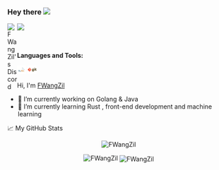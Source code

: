 ### Hey there <img src="https://media.giphy.com/media/hvRJCLFzcasrR4ia7z/giphy.gif" width="25px">

<!-- TODO finish link -->
<a href="">
  <img align="left" alt="FWangZil's Discord" width="22px" src="https://raw.githubusercontent.com/peterthehan/peterthehan/master/assets/discord.svg" />
</a>
<!-- <a href="">
  <img align="left" alt="FWangZil's LinkedIN" width="22px" src="https://raw.githubusercontent.com/peterthehan/peterthehan/master/assets/linkedin.svg" />
</a> -->

![](https://visitor-badge.glitch.me/badge?page_id=FWangZil.FWangZil)

<br />

**Languages and Tools:**  
<!-- TODO: add others  -->
<code><img height="20" src="https://raw.githubusercontent.com/github/explore/80688e429a7d4ef2fca1e82350fe8e3517d3494d/topics/mysql/mysql.png"></code>
<code><img height="20" src="https://raw.githubusercontent.com/github/explore/80688e429a7d4ef2fca1e82350fe8e3517d3494d/topics/git/git.png"></code>


Hi, I'm [FWangZil]()
- 🔭 I’m currently working on Golang & Java
- 🌱 I’m currently learning Rust , front-end development and machine learning



📈 My GitHub Stats

<p align="center"> <img src="https://github-readme-stats.vercel.app/api?username=FWangZil&show_icons=true&theme=gotham" alt="FWangZil" />

<p align="center"> <img src="https://github-readme-stats.vercel.app/api/top-langs/?username=FWangZil&hide=html,css,JavaScript&&line_height=3&theme=gotham" alt="FWangZil" />


<img align="center" src="https://github-readme-streak-stats.herokuapp.com/?user=FWangZil&theme=gotham" alt="FWangZil" />

<!-- <img align="right" alt="GIF" src=".gif?raw=true" width="500" height="320" /> -->
  





